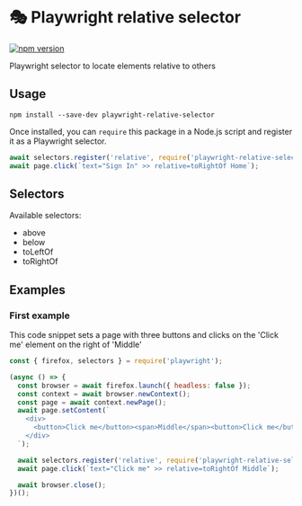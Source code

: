 # 🎭 Playwright relative selector

[![npm version](https://img.shields.io/npm/v/playwright-relative-selector.svg?style=flat)](https://www.npmjs.com/package/playwright-relative-selector)

Playwright selector to locate elements relative to others

## Usage

```
npm install --save-dev playwright-relative-selector
```

Once installed, you can `require` this package in a Node.js script and register it as a Playwright selector.

```js
await selectors.register('relative', require('playwright-relative-selector'));
await page.click(`text="Sign In" >> relative=toRightOf Home`);
```

## Selectors

Available selectors: 
- above
- below
- toLeftOf
- toRightOf

## Examples

### First example

This code snippet sets a page with three buttons and clicks on the 'Click me' element on the right of 'Middle'

```js
const { firefox, selectors } = require('playwright');

(async () => {
  const browser = await firefox.launch({ headless: false });
  const context = await browser.newContext();
  const page = await context.newPage();
  await page.setContent(`
    <div>
      <button>Click me</button><span>Middle</span><button>Click me</button>
    </div>
  `);

  await selectors.register('relative', require('playwright-relative-selector'));
  await page.click(`text="Click me" >> relative=toRightOf Middle`);

  await browser.close();
})();
```
